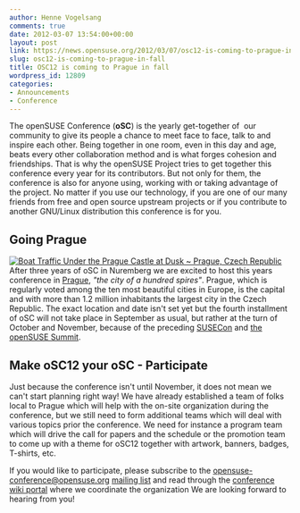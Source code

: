 ```yaml
---
author: Henne Vogelsang
comments: true
date: 2012-03-07 13:54:00+00:00
layout: post
link: https://news.opensuse.org/2012/03/07/osc12-is-coming-to-prague-in-fall/
slug: osc12-is-coming-to-prague-in-fall
title: OSC12 is coming to Prague in fall
wordpress_id: 12809
categories:
- Announcements
- Conference
---
```


The openSUSE Conference (**oSC**) is the yearly get-together of  our community to give its people a chance to meet face to face, talk to and inspire each other. Being together in one room, even in this day and age, beats every other collaboration method and is what forges cohesion and friendships. That is why the openSUSE Project tries to get together this conference every year for its contributors. But not only for them, the conference is also for anyone using, working with or taking advantage of the project. No matter if you use our technology, if you are one of our many friends from free and open source upstream projects or if you contribute to another GNU/Linux distribution this conference is for you.

<!-- more -->



## Going Prague


[![Boat Traffic Under the Prague Castle at Dusk ~ Prague, Czech Republic](//farm2.staticflickr.com/1285/4681832979_f3f83a5572_z.jpg)](//www.flickr.com/photos/msojka/4681832979/)
After three years of oSC in Nuremberg we are excited to host this years conference in [Prague](//www.praguewelcome.cz/en/), _"the city of a hundred spires"_. Prague, which is regularly voted among the ten most beautiful cities in Europe, is the capital and with more than 1.2 million inhabitants the largest city in the Czech Republic. The exact location and date isn't set yet but the fourth installment of oSC will not take place in September as usual, but rather at the turn of October and November, because of the preceding [SUSECon](//www.suse.com/events/susecon/) and [the openSUSE Summit](//en.opensuse.org/Portal:Summit).

  



## Make oSC12 your oSC - Participate


Just because the conference isn't until November, it does not mean we can't start planning right way! We have already established a team of folks local to Prague which will help with the on-site organization during the conference, but we still need to form additional teams which will deal with various topics prior the conference. We need for instance a program team which will drive the call for papers and the schedule or the promotion team to come up with a theme for oSC12 together with artwork, banners, badges, T-shirts, etc.

If you would like to participate, please subscribe to the [opensuse-conference@opensuse.org](mailto:opensuse-conference+subscribe@opensuse.org) [mailing list](//lists.opensuse.org/opensuse-conference/) and read through the [conference wiki portal](//en.opensuse.org/Portal:Conference) where we coordinate the organization  We are looking forward to hearing from you!

